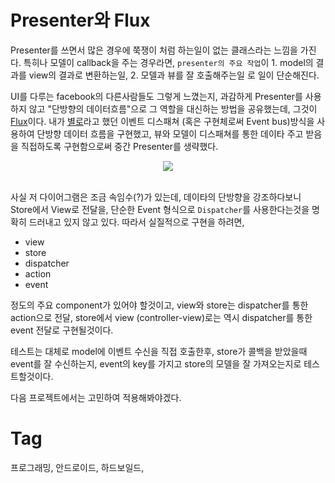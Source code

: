 Presenter와 Flux
================

Presenter를 쓰면서 많은 경우에 쭉쟁이 처럼 하는일이 없는 클래스라는 느낌을 가진다. 특히나 모델이 callback을 주는 경우라면, ``presenter의 주요 작업``이 1. model의 결과를 view의 결과로 변환하는일, 2. 모델과 뷰를 잘 호출해주는일 로 일이 단순해진다.

UI를 다루는 facebook의 다른사람들도 그렇게 느꼈는지, 과감하게 Presenter를 사용하지 않고 "단방향의 데이터흐름"으로 그 역할을 대신하는 방법을 공유했는데, 그것이 [Flux](https://facebook.github.io/flux/)이다. 내가 [별로](201606291405-presenter와-viewcontroller.md#bus-is-not-good)라고 했던 이벤트 디스패쳐 (혹은 구현체로써 Event bus)방식을 사용하여 단방향 데이터 흐름을 구현했고, 뷰와 모델이 디스패쳐를 통한 데이타 주고 받음을 직접하도록 구현함으로써 중간 Presenter를 생략했다.

<div align="center"><img src="https://facebook.github.io/flux/img/flux-simple-f8-diagram-explained-1300w.png"/></div>

<br/>

사실 저 다이어그램은 조금 속임수(?)가 있는데, 데이타의 단방향을 강조하다보니 Store에서 View로 전달을, 단순한 Event 형식으로 ``Dispatcher``를 사용한다는것을 명확히 드러내고 있지 않고 있다. 따라서 실질적으로 구현을 하려면,

 * view
 * store
 * dispatcher
 * action
 * event

정도의 주요 component가 있어야 할것이고, view와 store는 dispatcher를 통한 action으로 전달, store에서 view (controller-view)로는 역시 dispatcher를 통한 event 전달로 구현될것이다.

테스트는 대체로 model에 이벤트 수신을 직접 호출한후, store가 콜백을 받았을때 event를 잘 수신하는지, event의 key를 가지고 store의 모델을 잘 가져오는지로 테스트할것이다.

다음 프로젝트에서는 고민하여 적용해봐야겠다.

Tag
====
프로그래밍, 안드로이드, 하드보일드,